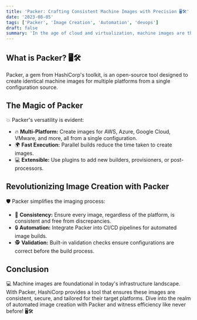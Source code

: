```yaml
---
title: 'Packer: Crafting Consistent Machine Images with Precision 🖥️🛠️'
date: '2023-08-05'
tags: ['Packer', 'Image Creation', 'Automation', 'devops']
draft: false
summary: 'In the age of cloud and virtualization, machine images are the backbone of infrastructure. With HashiCorps Packer, automate the creation of consistent and multi-platform machine images. Discover the art of precision imaging.'
---
```


## What is Packer? 🖥️🛠️

Packer, a gem from HashiCorp's toolkit, is an open-source tool designed to create identical machine images for multiple platforms from a single configuration source.

## The Magic of Packer

💥 Packer's versatility is evident:

- 🔥 **Multi-Platform:** Create images for AWS, Azure, Google Cloud, VMware, and more, all from a single configuration.
- 🌍 **Fast Execution:** Parallel builds reduce the time taken to create images.
- 💻 **Extensible:** Use plugins to add new builders, provisioners, or post-processors.

## Revolutionizing Image Creation with Packer

🛡️ Packer simplifies the imaging process:

- 🔄 **Consistency:** Ensure every image, regardless of the platform, is consistent and free from discrepancies.
- 🔒 **Automation:** Integrate Packer into CI/CD pipelines for automated image builds.
- 🕵️ **Validation:** Built-in validation checks ensure configurations are correct before the build process.

## Conclusion

💻 Machine images are foundational in today's infrastructure landscape. With Packer, HashiCorp provides a tool that ensures these images are consistent, secure, and tailored for their target platforms. Dive into the realm of automated image creation with Packer and witness efficiency like never before! 🖥️🛠️
